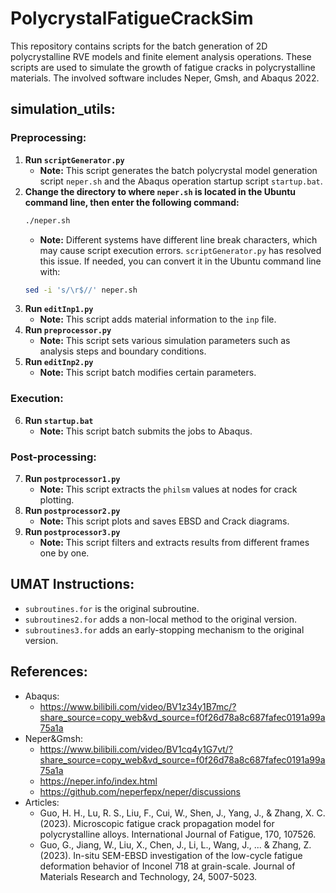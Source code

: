 # PolycrystalFatigueCrackSim

This repository contains scripts for the batch generation of 2D polycrystalline RVE models and finite element analysis operations. These scripts are used to simulate the growth of fatigue cracks in polycrystalline materials. The involved software includes Neper, Gmsh, and Abaqus 2022.

## simulation_utils:

### Preprocessing:
1. **Run `scriptGenerator.py`**
    - **Note:** This script generates the batch polycrystal model generation script `neper.sh` and the Abaqus operation startup script `startup.bat`.
2. **Change the directory to where `neper.sh` is located in the Ubuntu command line, then enter the following command:**
    ```bash
    ./neper.sh
    ```
    - **Note:** Different systems have different line break characters, which may cause script execution errors. `scriptGenerator.py` has resolved this issue. If needed, you can convert it in the Ubuntu command line with:
    ```bash
    sed -i 's/\r$//' neper.sh
    ```
3. **Run `editInp1.py`**
    - **Note:** This script adds material information to the `inp` file.
4. **Run `preprocessor.py`**
    - **Note:** This script sets various simulation parameters such as analysis steps and boundary conditions.
5. **Run `editInp2.py`**
    - **Note:** This script batch modifies certain parameters.

### Execution:
6. **Run `startup.bat`**
    - **Note:** This script batch submits the jobs to Abaqus.

### Post-processing:
7. **Run `postprocessor1.py`**
    - **Note:** This script extracts the `philsm` values at nodes for crack plotting.
8. **Run `postprocessor2.py`**
    - **Note:** This script plots and saves EBSD and Crack diagrams.
9. **Run `postprocessor3.py`**
    - **Note:** This script filters and extracts results from different frames one by one.

## UMAT Instructions:
- `subroutines.for` is the original subroutine.
- `subroutines2.for` adds a non-local method to the original version.
- `subroutines3.for` adds an early-stopping mechanism to the original version.

## References:
- Abaqus:
    - https://www.bilibili.com/video/BV1z34y1B7mc/?share_source=copy_web&vd_source=f0f26d78a8c687fafec0191a99a75a1a
- Neper&Gmsh:
    - https://www.bilibili.com/video/BV1cq4y1G7vt/?share_source=copy_web&vd_source=f0f26d78a8c687fafec0191a99a75a1a
    - https://neper.info/index.html
    - https://github.com/neperfepx/neper/discussions
- Articles:
    - Guo, H. H., Lu, R. S., Liu, F., Cui, W., Shen, J., Yang, J., & Zhang, X. C. (2023). Microscopic fatigue crack propagation model for polycrystalline alloys. International Journal of Fatigue, 170, 107526.
    - Guo, G., Jiang, W., Liu, X., Chen, J., Li, L., Wang, J., ... & Zhang, Z. (2023). In-situ SEM-EBSD investigation of the low-cycle fatigue deformation behavior of Inconel 718 at grain-scale. Journal of Materials Research and Technology, 24, 5007-5023.
